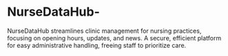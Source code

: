 # NurseDataHub-
NurseDataHub streamlines clinic management for nursing practices, focusing on opening hours, updates, and news. A secure, efficient platform for easy administrative handling, freeing staff to prioritize care.
